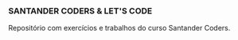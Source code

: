 ### SANTANDER CODERS & LET'S CODE

Repositório com exercícios e trabalhos do curso Santander Coders.